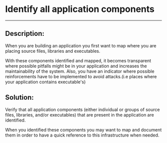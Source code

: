 # Identify all application components
-------

## Description:

When you are building an application you first want to map where you are placing
source files, libraries and executables.

With these components identified and mapped, it becomes transparent where possible
pitfalls might be in your application and increases the maintainability of the
system. Also, you have an indicator where possible reinforcements have to be
implemented to avoid attacks.(i.e places where your application contains executable's)

## Solution:

Verify that all application components (either individual or groups of source files,
libraries, and/or executables) that are present in the application are identified.

When you identified these components you may want to map and document them in order to
have a quick reference to this infrastructure when needed.
